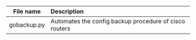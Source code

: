 | File name | Description |
| :---:	    | :---        |
| gobackup.py | Automates the config backup procedure of cisco routers |
